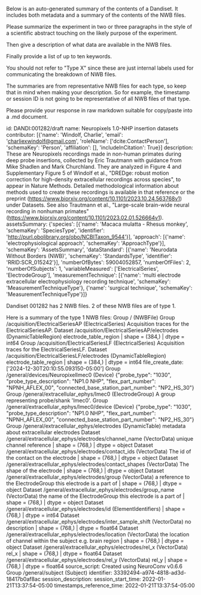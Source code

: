 
Below is an auto-generated summary of the contents of a Dandiset. It includes both metadata and a summary of the contents of the NWB files.

Please summarize the experiment in two or three paragraphs in the style of a scientific abstract touching on the likely purpose of the experiment.

Then give a description of what data are available in the NWB files.

Finally provide a list of up to ten keywords.

You should not refer to "Type X" since these are just internal labels used for communicating the breakdown of NWB files.

The summaries are from representative NWB files for each type, so keep that in mind when making your description. So for example, the timestamp or session ID is not going to be representative of all NWB files of that type.

Please provide your response in raw markdown suitable for copy/paste into a .md document.


id: DANDI:001282/draft
name: Neuropixels 1.0-NHP insertion datasets
contributor: [{'name': 'Windolf, Charlie', 'email': 'charliexwindolf@gmail.com', 'roleName': ['dcite:ContactPerson'], 'schemaKey': 'Person', 'affiliation': [], 'includeInCitation': True}]
description: These are Neuropixels recordings made in non-human primates during deep probe insertions, collected by Eric Trautmann with guidance from Mike Shadlen and Mark Churchland. They are analyzed in Figure 4 and Supplementary Figure 5 of Windolf et al., "DREDge: robust motion correction for high-density extracellular recordings across species", to appear in Nature Methods. Detailed methodological information about methods used to create these recordings is available in that reference or the preprint (https://www.biorxiv.org/content/10.1101/2023.10.24.563768v1) under Datasets. See also Trautmann et al., "Large-scale brain-wide neural recording in nonhuman primates" (https://www.biorxiv.org/content/10.1101/2023.02.01.526664v1).
assetsSummary: {'species': [{'name': 'Macaca mulatta - Rhesus monkey', 'schemaKey': 'SpeciesType', 'identifier': 'http://purl.obolibrary.org/obo/NCBITaxon_9544'}], 'approach': [{'name': 'electrophysiological approach', 'schemaKey': 'ApproachType'}], 'schemaKey': 'AssetsSummary', 'dataStandard': [{'name': 'Neurodata Without Borders (NWB)', 'schemaKey': 'StandardsType', 'identifier': 'RRID:SCR_015242'}], 'numberOfBytes': 59004052857, 'numberOfFiles': 2, 'numberOfSubjects': 1, 'variableMeasured': ['ElectricalSeries', 'ElectrodeGroup'], 'measurementTechnique': [{'name': 'multi electrode extracellular electrophysiology recording technique', 'schemaKey': 'MeasurementTechniqueType'}, {'name': 'surgical technique', 'schemaKey': 'MeasurementTechniqueType'}]}

Dandiset 001282 has 2 NWB files.
2 of these NWB files are of type 1.


Here is a summary of the type 1 NWB files:
  Group / (NWBFile) 
  Group /acquisition/ElectricalSeriesAP (ElectricalSeries) Acquisition traces for the ElectricalSeriesAP.
  Dataset /acquisition/ElectricalSeriesAP/electrodes (DynamicTableRegion) electrode_table_region | shape = (384,) | dtype = int64
  Group /acquisition/ElectricalSeriesLF (ElectricalSeries) Acquisition traces for the ElectricalSeriesLF.
  Dataset /acquisition/ElectricalSeriesLF/electrodes (DynamicTableRegion) electrode_table_region | shape = (384,) | dtype = int64
  file_create_date: ['2024-12-30T20:10:55.093150-05:00']
  Group /general/devices/NeuropixelImec0 (Device) {"probe_type": "1030", "probe_type_description": "NP1.0 NHP", "flex_part_number": "NPNH_AFLEX_00", "connected_base_station_part_number": "NP2_HS_30"}
  Group /general/extracellular_ephys/Imec0 (ElectrodeGroup) A group representing probe/shank 'Imec0'.
  Group /general/extracellular_ephys/Imec0/device (Device) {"probe_type": "1030", "probe_type_description": "NP1.0 NHP", "flex_part_number": "NPNH_AFLEX_00", "connected_base_station_part_number": "NP2_HS_30"}
  Group /general/extracellular_ephys/electrodes (DynamicTable) metadata about extracellular electrodes
  Dataset /general/extracellular_ephys/electrodes/channel_name (VectorData) unique channel reference | shape = (768,) | dtype = object
  Dataset /general/extracellular_ephys/electrodes/contact_ids (VectorData) The id of the contact on the electrode | shape = (768,) | dtype = object
  Dataset /general/extracellular_ephys/electrodes/contact_shapes (VectorData) The shape of the electrode | shape = (768,) | dtype = object
  Dataset /general/extracellular_ephys/electrodes/group (VectorData) a reference to the ElectrodeGroup this electrode is a part of | shape = (768,) | dtype = object
  Dataset /general/extracellular_ephys/electrodes/group_name (VectorData) the name of the ElectrodeGroup this electrode is a part of | shape = (768,) | dtype = object
  Dataset /general/extracellular_ephys/electrodes/id (ElementIdentifiers)  | shape = (768,) | dtype = int64
  Dataset /general/extracellular_ephys/electrodes/inter_sample_shift (VectorData) no description | shape = (768,) | dtype = float64
  Dataset /general/extracellular_ephys/electrodes/location (VectorData) the location of channel within the subject e.g. brain region | shape = (768,) | dtype = object
  Dataset /general/extracellular_ephys/electrodes/rel_x (VectorData) rel_x | shape = (768,) | dtype = float64
  Dataset /general/extracellular_ephys/electrodes/rel_y (VectorData) rel_y | shape = (768,) | dtype = float64
  source_script: Created using NeuroConv v0.6.6
  Group /general/subject (Subject) 
  identifier: 33392494-a974-4818-ad3d-18417b0af8ac
  session_description: 
  session_start_time: 2022-01-21T13:37:54-05:00
  timestamps_reference_time: 2022-01-21T13:37:54-05:00
